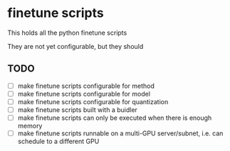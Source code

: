 # finetune scripts

This holds all the python finetune scripts

They are not yet configurable, but they should

## TODO

- [ ] make finetune scripts configurable for method
- [ ] make finetune scripts configurable for model
- [ ] make finetune scripts configurable for quantization
- [ ] make finetune scripts built with a buidler
- [ ] make finetune scripts can only be executed when there is enough memory
- [ ] make finetune scripts runnable on a multi-GPU server/subnet, i.e. can schedule to a different GPU